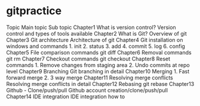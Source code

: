 # gitpractice
Topic	    Main topic	                              Sub topic
Chapter1	What is version control?	                Version control and types of tools available
Chapter2	What is Git?	                            Overview of git
Chapter3	Git architecture	                        Architecture of git
Chapter4	Git installation on windows and commands	1. init 2. status 3. add 4. commit 5. log 6. config
Chapter5	File comparison commands	                git diff
Chapter6	Removal commands	                        git rm
Chapter7	Checkout commands	                        git checkout
Chapter8	Reset commands	                          1. Remove changes from staging area 2. Undo commits at repo level
Chapter9	Branching	                                Git branching in detail
Chapter10	Merging	                                  1. Fast forward merge 2. 3 way merge
Chapter11	Resolving merge conflicts	                Resolving merge conflicts in detail
Chapter12	Rebasing	                                git rebase
Chapter13	Github - Clone/push/pull	                Github account creation/clone/push/pull
Chapter14	IDE integration	                          IDE integration how to
